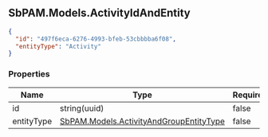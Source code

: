 
<h2 id="tocS_SbPAM.Models.ActivityIdAndEntity">SbPAM.Models.ActivityIdAndEntity</h2>

<a id="schemasbpam.models.activityidandentity"></a>
<a id="schema_SbPAM.Models.ActivityIdAndEntity"></a>
<a id="tocSsbpam.models.activityidandentity"></a>
<a id="tocssbpam.models.activityidandentity"></a>

```json
{
  "id": "497f6eca-6276-4993-bfeb-53cbbbba6f08",
  "entityType": "Activity"
}

```

### Properties

|Name|Type|Required|Restrictions|Description|
|---|---|---|---|---|
|id|string(uuid)|false|none|none|
|entityType|[SbPAM.Models.ActivityAndGroupEntityType](#schemasbpam.models.activityandgroupentitytype)|false|none|none|


